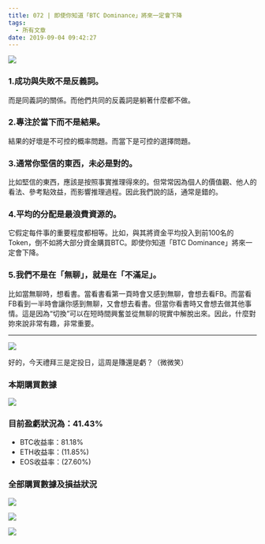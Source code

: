 ```yaml
---
title: 072 | 即使你知道「BTC Dominance」將來一定會下降
tags:
  - 所有文章
date: 2019-09-04 09:42:27
---
```

![](https://firebasestorage.googleapis.com/v0/b/blog-1f60b.appspot.com/o/072-p0.png?alt=media&token=f215891c-ff9a-4d37-baee-174b46f3098b)
### 1.成功與失敗不是反義詞。
而是同義詞的關係。而他們共同的反義詞是躺著什麼都不做。
<br>
### 2.專注於當下而不是結果。
結果的好壞是不可控的概率問題。而當下是可控的選擇問題。
<br>
### 3.通常你堅信的東西，未必是對的。
比如堅信的東西，應該是按照事實推理得來的。但常常因為個人的價值觀、他人的看法、參考點效益，而影響推理過程。因此我們說的話，通常是錯的。
<br>
### 4.平均的分配是最浪費資源的。
它假定每件事的重要程度都相等。比如，與其將資金平均投入到前100名的Token，倒不如將大部分資金購買BTC。即使你知道「BTC Dominance」將來一定會下降。
<br>
### 5.我們不是在「無聊」，就是在「不滿足」。
比如當無聊時，想看書。當看書看第一頁時會又感到無聊，會想去看FB。而當看FB看到一半時會讓你感到無聊，又會想去看書。但當你看書時又會想去做其他事情。這是因為“切換”可以在短時間興奮並從無聊的現實中解脫出來。因此，什麼對妳來說非常有趣，非常重要。
<br>

***
![](https://firebasestorage.googleapis.com/v0/b/blog-1f60b.appspot.com/o/%E6%95%B2%E9%BB%91%E6%9D%BF.gif?alt=media&token=6c8bcefd-00be-4eed-8a5f-b7943a377dab)

好的，今天禮拜三是定投日，這周是賺還是虧？（微微笑）
### 本期購買數據
![](https://firebasestorage.googleapis.com/v0/b/blog-1f60b.appspot.com/o/%E8%B4%AD%E4%B9%B0%E6%95%B0%E6%8D%AE072.png?alt=media&token=279c463f-1e8e-4dd4-a05e-07657fa86987)

### 目前盈虧狀況為：41.43%
- BTC收益率：81.18%
- ETH收益率：(11.85%)
- EOS收益率：(27.60%)

### 全部購買數據及損益狀況
![](https://firebasestorage.googleapis.com/v0/b/blog-1f60b.appspot.com/o/%E5%85%A8%E9%83%A8%E8%B4%AD%E4%B9%B0%E6%95%B0%E6%8D%AE%E5%8F%8A%E6%8D%9F%E7%9B%8A%E7%8A%B6%E5%86%B5072.png?alt=media&token=326c006a-ebde-44e2-9072-999fbc60c4ce)

![](https://firebasestorage.googleapis.com/v0/b/blog-1f60b.appspot.com/o/%E5%85%A8%E9%83%A8%E8%B4%AD%E4%B9%B0%E6%95%B0%E6%8D%AE%E5%8F%8A%E6%8D%9F%E7%9B%8A%E7%8A%B6%E5%86%B50031-060.png?alt=media&token=57f6125d-2f30-4ee2-a09b-50b9d3629184)

![](https://firebasestorage.googleapis.com/v0/b/blog-1f60b.appspot.com/o/%E5%85%A8%E9%83%A8%E8%B4%AD%E4%B9%B0%E6%95%B0%E6%8D%AE%E5%8F%8A%E6%8D%9F%E7%9B%8A%E7%8A%B6%E5%86%B5001-030.png?alt=media&token=ef3327f5-cbca-480b-a2f2-b1df9014f42c)